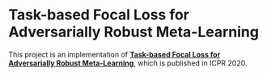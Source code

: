 # Task-based Focal Loss for Adversarially Robust Meta-Learning

This project is an implementation of [**Task-based Focal Loss for Adversarially Robust Meta-Learning**](https://ieeexplore.ieee.org/document/9412701), which is published in ICPR 2020.
